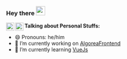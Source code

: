 ### Hey there <img src="https://media.giphy.com/media/hvRJCLFzcasrR4ia7z/giphy.gif" width="25px">
<a href="https://www.linkedin.com/in/gabriel-vidal-ayrinhac-82a0b2184/">
  <img align="left" alt="Gabriel's LinkdeIN" width="22px" src="https://cdn.jsdelivr.net/npm/simple-icons@v3/icons/linkedin.svg" />
</a>
<a href="https://gabrielvidal.itch.io/">
  <img align="left" alt="Gabriel's Itch Page" width="22px" src="https://cdn.jsdelivr.net/npm/simple-icons@v3/icons/itch-dot-io.svg" />
</a>

**Talking about Personal Stuffs:**

- 😄 Pronouns: he/him
- 🔭 I’m currently working on <a href="https://github.com/France-ioi/AlgoreaFrontend">AlgoreaFrontend</a>
- 🌱 I’m currently learning <a href="https://vuejs.org/">VueJs</a>
